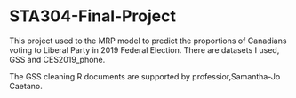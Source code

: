 # STA304-Final-Project

This project used to the MRP model to predict the proportions of Canadians voting to Liberal Party in 2019 Federal Election.
There are datasets I used, GSS and CES2019_phone.

The GSS cleaning R documents are supported by professior,Samantha-Jo Caetano.
